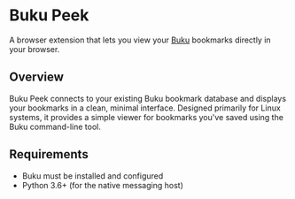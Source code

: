 # Buku Peek

A browser extension that lets you view your [Buku](https://github.com/jarun/buku) bookmarks directly in your browser.

## Overview

Buku Peek connects to your existing Buku bookmark database and displays your bookmarks in a clean, minimal interface. Designed primarily for Linux systems, it provides a simple viewer for bookmarks you've saved using the Buku command-line tool.

## Requirements

- Buku must be installed and configured
- Python 3.6+ (for the native messaging host)

